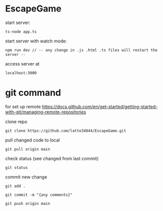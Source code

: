 # EscapeGame
start server: 
``` 
ts-node app.ts 
```
start server with watch mode: 
``` 
npm run dev // -- any change in .js .html .ts files will restart the server --
```
access server at 
```
localhost:3000
```

# git command
for set up remote 
https://docs.github.com/en/get-started/getting-started-with-git/managing-remote-repositories

clone repo
```
git clone https://github.com/latte34844/EscapeGame.git
```

pull changed code to local
```
git pull origin main
```

check  status (see changed from last commit)
```
git status
```

commit new change
```
git add .

git commit -m "{any comments}"

git push origin main
```
